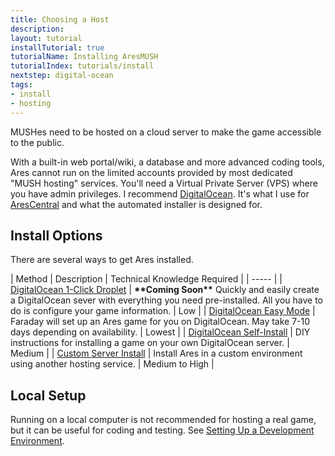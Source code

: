 ```yaml
---
title: Choosing a Host
description: 
layout: tutorial
installTutorial: true
tutorialName: Installing AresMUSH
tutorialIndex: tutorials/install
nextstep: digital-ocean
tags:
- install
- hosting
---
```


MUSHes need to be hosted on a cloud server to make the game accessible to the public.

With a built-in web portal/wiki, a database and more advanced coding tools, Ares cannot run on the limited accounts provided by most dedicated "MUSH hosting" services.  You'll need a Virtual Private Server (VPS) where you have admin privileges. I recommend [DigitalOcean](http://www.digitalocean.com/?refcode=5c07173bc1f2).  It's what I use for [AresCentral](/arescentral.html) and what the automated installer is designed for.

## Install Options

There are several ways to get Ares installed.

| Method | Description | Technical Knowledge Required |
| ----- |
| [DigitalOcean 1-Click Droplet](/tutorials/install/oneclick.html) | **\*\*Coming Soon\*\*** Quickly and easily create a DigitalOcean sever with everything you need pre-installed. All you have to do is configure your game information. | Low |
| [DigitalOcean Easy Mode](/tutorials/install/easy-mode.html) | Faraday will set up an Ares game for you on DigitalOcean. May take 7-10 days depending on availability. | Lowest |
| [DigitalOcean Self-Install](/tutorials/install/digital-ocean.html) | DIY instructions for installing a game on your own DigitalOcean server. | Medium |
| [Custom Server Install](/tutorials/install/custom-server.html) | Install Ares in a custom environment using another hosting service. | Medium to High |

## Local Setup

Running on a local computer is not recommended for hosting a real game, but it can be useful for coding and testing.  See [Setting Up a Development Environment](/tutorials/code/dev-tools.html).